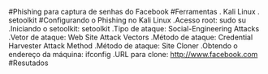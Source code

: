 #Phishing para captura de senhas do Facebook
#Ferramentas
. Kali Linux
. setoolkit
#Configurando o Phishing no Kali Linux
.Acesso root: sudo su
.Iniciando o setoolkit: setoolkit
.Tipo de ataque: Social-Engineering Attacks
.Vetor de ataque: Web Site Attack Vectors
.Método de ataque: Credential Harvester Attack Method 
.Método de ataque: Site Cloner
.Obtendo o endereço da máquina: ifconfig
.URL para clone: http://www.facebook.com
#Resutados
